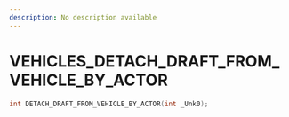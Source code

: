 ```yaml
---
description: No description available 
---
```


# VEHICLES\_DETACH_DRAFT_FROM_VEHICLE_BY_ACTOR

```cpp
int DETACH_DRAFT_FROM_VEHICLE_BY_ACTOR(int _Unk0);
```